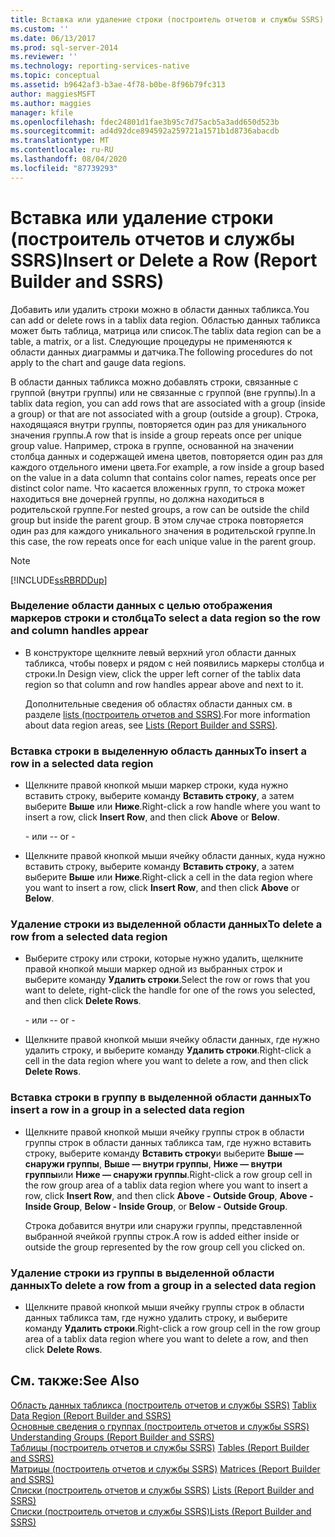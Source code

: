 ```yaml
---
title: Вставка или удаление строки (построитель отчетов и службы SSRS) | Документы Майкрософт
ms.custom: ''
ms.date: 06/13/2017
ms.prod: sql-server-2014
ms.reviewer: ''
ms.technology: reporting-services-native
ms.topic: conceptual
ms.assetid: b9642af3-b3ae-4f78-b0be-8f96b79fc313
author: maggiesMSFT
ms.author: maggies
manager: kfile
ms.openlocfilehash: fdec24801d1fae3b95c7d75acb5a3add650d523b
ms.sourcegitcommit: ad4d92dce894592a259721a1571b1d8736abacdb
ms.translationtype: MT
ms.contentlocale: ru-RU
ms.lasthandoff: 08/04/2020
ms.locfileid: "87739293"
---
```

# <a name="insert-or-delete-a-row-report-builder-and-ssrs"></a><span data-ttu-id="c570a-102">Вставка или удаление строки (построитель отчетов и службы SSRS)</span><span class="sxs-lookup"><span data-stu-id="c570a-102">Insert or Delete a Row (Report Builder and SSRS)</span></span>
  <span data-ttu-id="c570a-103">Добавить или удалить строки можно в области данных табликса.</span><span class="sxs-lookup"><span data-stu-id="c570a-103">You can add or delete rows in a tablix data region.</span></span> <span data-ttu-id="c570a-104">Областью данных табликса может быть таблица, матрица или список.</span><span class="sxs-lookup"><span data-stu-id="c570a-104">The tablix data region can be a table, a matrix, or a list.</span></span> <span data-ttu-id="c570a-105">Следующие процедуры не применяются к области данных диаграммы и датчика.</span><span class="sxs-lookup"><span data-stu-id="c570a-105">The following procedures do not apply to the chart and gauge data regions.</span></span>  
  
 <span data-ttu-id="c570a-106">В области данных табликса можно добавлять строки, связанные с группой (внутри группы) или не связанные с группой (вне группы).</span><span class="sxs-lookup"><span data-stu-id="c570a-106">In a tablix data region, you can add rows that are associated with a group (inside a group) or that are not associated with a group (outside a group).</span></span> <span data-ttu-id="c570a-107">Строка, находящаяся внутри группы, повторяется один раз для уникального значения группы.</span><span class="sxs-lookup"><span data-stu-id="c570a-107">A row that is inside a group repeats once per unique group value.</span></span> <span data-ttu-id="c570a-108">Например, строка в группе, основанной на значении столбца данных и содержащей имена цветов, повторяется один раз для каждого отдельного имени цвета.</span><span class="sxs-lookup"><span data-stu-id="c570a-108">For example, a row inside a group based on the value in a data column that contains color names, repeats once per distinct color name.</span></span> <span data-ttu-id="c570a-109">Что касается вложенных групп, то строка может находиться вне дочерней группы, но должна находиться в родительской группе.</span><span class="sxs-lookup"><span data-stu-id="c570a-109">For nested groups, a row can be outside the child group but inside the parent group.</span></span> <span data-ttu-id="c570a-110">В этом случае строка повторяется один раз для каждого уникального значения в родительской группе.</span><span class="sxs-lookup"><span data-stu-id="c570a-110">In this case, the row repeats once for each unique value in the parent group.</span></span>  
  
> [!NOTE]  
>  [!INCLUDE[ssRBRDDup](../../includes/ssrbrddup-md.md)]  
  
### <a name="to-select-a-data-region-so-the-row-and-column-handles-appear"></a><span data-ttu-id="c570a-111">Выделение области данных с целью отображения маркеров строки и столбца</span><span class="sxs-lookup"><span data-stu-id="c570a-111">To select a data region so the row and column handles appear</span></span>  
  
-   <span data-ttu-id="c570a-112">В конструкторе щелкните левый верхний угол области данных табликса, чтобы поверх и рядом с ней появились маркеры столбца и строки.</span><span class="sxs-lookup"><span data-stu-id="c570a-112">In Design view, click the upper left corner of the tablix data region so that column and row handles appear above and next to it.</span></span>  
  
     <span data-ttu-id="c570a-113">Дополнительные сведения об областях области данных см. в разделе [lists &#40;построитель отчетов and SSRS&#41;](tables-matrices-and-lists-report-builder-and-ssrs.md).</span><span class="sxs-lookup"><span data-stu-id="c570a-113">For more information about data region areas, see [Lists &#40;Report Builder and SSRS&#41;](tables-matrices-and-lists-report-builder-and-ssrs.md).</span></span>  
  
### <a name="to-insert-a-row-in-a-selected-data-region"></a><span data-ttu-id="c570a-114">Вставка строки в выделенную область данных</span><span class="sxs-lookup"><span data-stu-id="c570a-114">To insert a row in a selected data region</span></span>  
  
-   <span data-ttu-id="c570a-115">Щелкните правой кнопкой мыши маркер строки, куда нужно вставить строку, выберите команду **Вставить строку**, а затем выберите **Выше** или **Ниже**.</span><span class="sxs-lookup"><span data-stu-id="c570a-115">Right-click a row handle where you want to insert a row, click **Insert Row**, and then click **Above** or **Below**.</span></span>  
  
     <span data-ttu-id="c570a-116">\- или -</span><span class="sxs-lookup"><span data-stu-id="c570a-116">\- or -</span></span>  
  
-   <span data-ttu-id="c570a-117">Щелкните правой кнопкой мыши ячейку области данных, куда нужно вставить строку, выберите команду **Вставить строку**, а затем выберите **Выше** или **Ниже**.</span><span class="sxs-lookup"><span data-stu-id="c570a-117">Right-click a cell in the data region where you want to insert a row, click **Insert Row**, and then click **Above** or **Below**.</span></span>  
  
### <a name="to-delete-a-row-from-a-selected-data-region"></a><span data-ttu-id="c570a-118">Удаление строки из выделенной области данных</span><span class="sxs-lookup"><span data-stu-id="c570a-118">To delete a row from a selected data region</span></span>  
  
-   <span data-ttu-id="c570a-119">Выберите строку или строки, которые нужно удалить, щелкните правой кнопкой мыши маркер одной из выбранных строк и выберите команду **Удалить строки**.</span><span class="sxs-lookup"><span data-stu-id="c570a-119">Select the row or rows that you want to delete, right-click the handle for one of the rows you selected, and then click **Delete Rows**.</span></span>  
  
     <span data-ttu-id="c570a-120">\- или -</span><span class="sxs-lookup"><span data-stu-id="c570a-120">\- or -</span></span>  
  
-   <span data-ttu-id="c570a-121">Щелкните правой кнопкой мыши ячейку области данных, где нужно удалить строку, и выберите команду **Удалить строки**.</span><span class="sxs-lookup"><span data-stu-id="c570a-121">Right-click a cell in the data region where you want to delete a row, and then click **Delete Rows**.</span></span>  
  
### <a name="to-insert-a-row-in-a-group-in-a-selected-data-region"></a><span data-ttu-id="c570a-122">Вставка строки в группу в выделенной области данных</span><span class="sxs-lookup"><span data-stu-id="c570a-122">To insert a row in a group in a selected data region</span></span>  
  
-   <span data-ttu-id="c570a-123">Щелкните правой кнопкой мыши ячейку группы строк в области группы строк в области данных табликса там, где нужно вставить строку, выберите команду **Вставить строку**и выберите **Выше — снаружи группы**, **Выше — внутри группы**, **Ниже — внутри группы**или **Ниже — снаружи группы**.</span><span class="sxs-lookup"><span data-stu-id="c570a-123">Right-click a row group cell in the row group area of a tablix data region where you want to insert a row, click **Insert Row**, and then click **Above - Outside Group**, **Above - Inside Group**, **Below - Inside Group**, or **Below - Outside Group**.</span></span>  
  
     <span data-ttu-id="c570a-124">Строка добавится внутри или снаружи группы, представленной выбранной ячейкой группы строк.</span><span class="sxs-lookup"><span data-stu-id="c570a-124">A row is added either inside or outside the group represented by the row group cell you clicked on.</span></span>  
  
### <a name="to-delete-a-row-from-a-group-in-a-selected-data-region"></a><span data-ttu-id="c570a-125">Удаление строки из группы в выделенной области данных</span><span class="sxs-lookup"><span data-stu-id="c570a-125">To delete a row from a group in a selected data region</span></span>  
  
-   <span data-ttu-id="c570a-126">Щелкните правой кнопкой мыши ячейку группы строк в области данных табликса там, где нужно удалить строку, и выберите команду **Удалить строки**.</span><span class="sxs-lookup"><span data-stu-id="c570a-126">Right-click a row group cell in the row group area of a tablix data region where you want to delete a row, and then click **Delete Rows**.</span></span>  
  
## <a name="see-also"></a><span data-ttu-id="c570a-127">См. также:</span><span class="sxs-lookup"><span data-stu-id="c570a-127">See Also</span></span>  
 <span data-ttu-id="c570a-128">[Область данных табликса (построитель отчетов и службы SSRS)](../tablix-data-region-report-builder-and-ssrs.md) </span><span class="sxs-lookup"><span data-stu-id="c570a-128">[Tablix Data Region &#40;Report Builder and SSRS&#41;](../tablix-data-region-report-builder-and-ssrs.md) </span></span>  
 <span data-ttu-id="c570a-129">[Основные сведения о группах (построитель отчетов и службы SSRS)](understanding-groups-report-builder-and-ssrs.md) </span><span class="sxs-lookup"><span data-stu-id="c570a-129">[Understanding Groups &#40;Report Builder and SSRS&#41;](understanding-groups-report-builder-and-ssrs.md) </span></span>  
 <span data-ttu-id="c570a-130">[Таблицы &#40;построитель отчетов и службы SSRS&#41;](tables-report-builder-and-ssrs.md) </span><span class="sxs-lookup"><span data-stu-id="c570a-130">[Tables &#40;Report Builder  and SSRS&#41;](tables-report-builder-and-ssrs.md) </span></span>  
 <span data-ttu-id="c570a-131">[Матрицы &#40;построитель отчетов и службы SSRS&#41;](create-a-matrix-report-builder-and-ssrs.md) </span><span class="sxs-lookup"><span data-stu-id="c570a-131">[Matrices &#40;Report Builder and SSRS&#41;](create-a-matrix-report-builder-and-ssrs.md) </span></span>  
 <span data-ttu-id="c570a-132">[Списки &#40;построитель отчетов и службы SSRS&#41;](create-invoices-and-forms-with-lists-report-builder-and-ssrs.md) </span><span class="sxs-lookup"><span data-stu-id="c570a-132">[Lists &#40;Report Builder and SSRS&#41;](create-invoices-and-forms-with-lists-report-builder-and-ssrs.md) </span></span>  
 [<span data-ttu-id="c570a-133">Списки (построитель отчетов и службы SSRS)</span><span class="sxs-lookup"><span data-stu-id="c570a-133">Lists &#40;Report Builder and SSRS&#41;</span></span>](tables-matrices-and-lists-report-builder-and-ssrs.md)  
  
  
